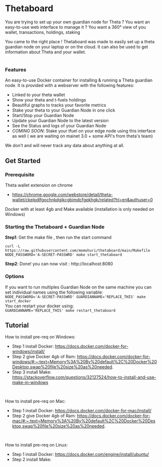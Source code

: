 # Thetaboard
You are trying to set up your own guardian node for Theta ? You want an easy-to-use web interface to manage it ?
You want a 360° view of you wallet, transactions, holdings, staking 

You came to the right place ! Thetaboard was made to easily set up a theta guardian node on your laptop or on the cloud.
It can also be used to get information about Theta and your wallet.<br>
<br> 

### Features
An easy-to-use Docker container for installing &amp; running a Theta guardian node.
It is provided with a webserver with the following features:
 - Linked to your theta wallet
 - Show your theta and t-fuels holdings
 - Beautiful graphs to tracks your favorite metrics
 - Stake your theta to your Guardian Node in one click
 - Start/Stop your Guardian Node
 - Update your Guardian Node to the latest version
 - See the Status and logs of your Guardian Node
 - *COMING SOON*: Stake your tfuel on your edge node using this interface as well ( we are waiting on mainet 3.0 + some API's from theta's team)
 
We don't and will never track any data about anything at all.


## Get Started
### Prerequisite
Theta wallet extension on chrome
 - https://chrome.google.com/webstore/detail/theta-wallet/ckelpdlfgochnkdgikcgbimdcfgpkhgk/related?hl=en&authuser=0

Docker with at least 4gb and Make available (installation is only needed on Windows)

### Starting the Thetaboard + Guardian Node
**Step1**: Get the make file , then run the start command <br>

```shell
curl -L https://raw.githubusercontent.com/momohuri/thetaboard/main/Makefile
NODE_PASSWORD='A-SECRET-PASSWRD' make start_thetaboard
```
**Step2**: Done!  you can now visit : http://localhost:8080

### Options 
If you want to run multiples Guardian Node on the same machine you can set individual names using the following variable: <br>
`NODE_PASSWORD='A-SECRET-PASSWRD' GUARDIANNAME='REPLACE_THIS' make start_docker ` <br>
You can restart your docker using: <br>
`GUARDIANNAME='REPLACE_THIS' make restart_thetaboard`

## Tutorial

How to install pre-req on Windows:
- Step 1 install Docker:  https://docs.docker.com/docker-for-windows/install/
- Step 2 give Docker 4gb of Ram: https://docs.docker.com/docker-for-windows/#:~:text=Memory%3A%20By%20default%2C%20Docker%20Desktop,swap%20file%20size%20as%20needed.
- Step 3 install Make: https://stackoverflow.com/questions/32127524/how-to-install-and-use-make-in-windows
<br>
  
How to install pre-req on Mac:
- Step 1 install Docker: https://docs.docker.com/docker-for-mac/install/
- Step 2 give Docker 4gb of Ram: https://docs.docker.com/docker-for-mac/#:~:text=Memory%3A%20By%20default%2C%20Docker%20Desktop,swap%20file%20size%20as%20needed. <br>
<br>

How to install pre-req on Linux:
- Step 1 install Docker: https://docs.docker.com/engine/install/ubuntu/ <br>
- Step 2 install Make: 



